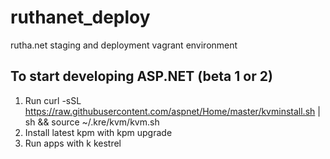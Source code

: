 # ruthanet_deploy
rutha.net staging and deployment vagrant environment


## To start developing ASP.NET (beta 1 or 2)
1. Run curl -sSL https://raw.githubusercontent.com/aspnet/Home/master/kvminstall.sh | sh && source ~/.kre/kvm/kvm.sh
2. Install latest kpm with kpm upgrade 
3. Run apps with k kestrel
